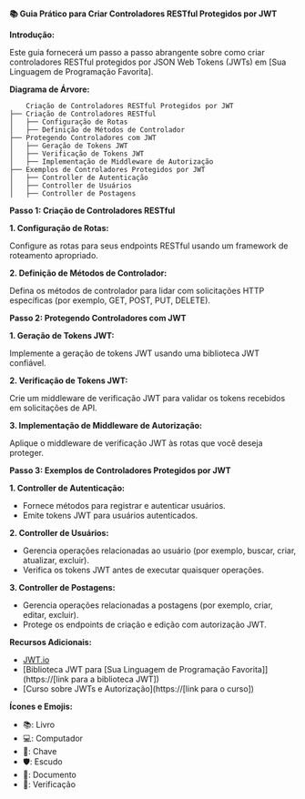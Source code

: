 **📚 Guia Prático para Criar Controladores RESTful Protegidos por JWT**

**Introdução:**

Este guia fornecerá um passo a passo abrangente sobre como criar controladores RESTful protegidos por JSON Web Tokens (JWTs) em [Sua Linguagem de Programação Favorita].

**Diagrama de Árvore:**

```
    Criação de Controladores RESTful Protegidos por JWT
├── Criação de Controladores RESTful
│   ├── Configuração de Rotas
│   ├── Definição de Métodos de Controlador
├── Protegendo Controladores com JWT
│   ├── Geração de Tokens JWT
│   ├── Verificação de Tokens JWT
│   ├── Implementação de Middleware de Autorização
├── Exemplos de Controladores Protegidos por JWT
│   ├── Controller de Autenticação
│   ├── Controller de Usuários
│   ├── Controller de Postagens
```

**Passo 1: Criação de Controladores RESTful**

**1. Configuração de Rotas:**

Configure as rotas para seus endpoints RESTful usando um framework de roteamento apropriado.

**2. Definição de Métodos de Controlador:**

Defina os métodos de controlador para lidar com solicitações HTTP específicas (por exemplo, GET, POST, PUT, DELETE).

**Passo 2: Protegendo Controladores com JWT**

**1. Geração de Tokens JWT:**

Implemente a geração de tokens JWT usando uma biblioteca JWT confiável.

**2. Verificação de Tokens JWT:**

Crie um middleware de verificação JWT para validar os tokens recebidos em solicitações de API.

**3. Implementação de Middleware de Autorização:**

Aplique o middleware de verificação JWT às rotas que você deseja proteger.

**Passo 3: Exemplos de Controladores Protegidos por JWT**

**1. Controller de Autenticação:**

* Fornece métodos para registrar e autenticar usuários.
* Emite tokens JWT para usuários autenticados.

**2. Controller de Usuários:**

* Gerencia operações relacionadas ao usuário (por exemplo, buscar, criar, atualizar, excluir).
* Verifica os tokens JWT antes de executar quaisquer operações.

**3. Controller de Postagens:**

* Gerencia operações relacionadas a postagens (por exemplo, criar, editar, excluir).
* Protege os endpoints de criação e edição com autorização JWT.

**Recursos Adicionais:**

* [JWT.io](https://jwt.io/)
* [Biblioteca JWT para [Sua Linguagem de Programação Favorita]](https://[link para a biblioteca JWT])
* [Curso sobre JWTs e Autorização](https://[link para o curso])

**Ícones e Emojis:**

* 📚: Livro
* 💻: Computador
* 🔑: Chave
* 🛡️: Escudo
* 📝: Documento
* 👀: Verificação